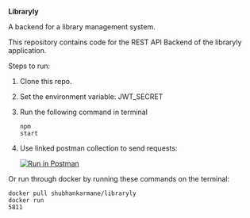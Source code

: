 **Libraryly**

A backend for a library management system.

This repository contains code for the REST API Backend of the libraryly application.

Steps to run:

1. Clone this repo.
2. Set the environment variable: JWT_SECRET
3. Run the following command in terminal<pre><code>npm start</code></pre>
6. Use linked postman collection to send requests: 

    [![Run in Postman](https://run.pstmn.io/button.svg)](https://app.getpostman.com/run-collection/ac65a435a35f4473922f?action=collection%2Fimport)

Or run through docker by running these commands on the terminal:<pre><code>docker pull shubhankarmane/libraryly <br>docker run 5811</code></pre>